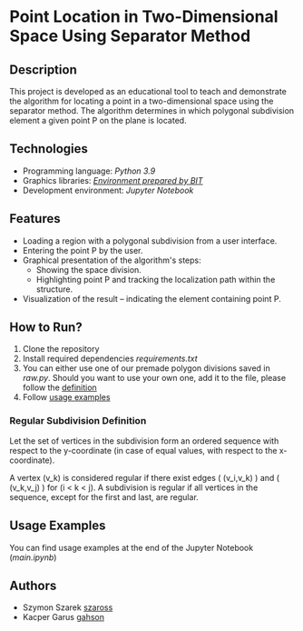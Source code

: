 # Point Location in Two-Dimensional Space Using Separator Method

## Description

This project is developed as an educational tool to teach and demonstrate the algorithm for locating a point in a two-dimensional space using the separator method. The algorithm determines in which polygonal subdivision element a given point P on the plane is located.

## Technologies

- Programming language: *Python 3.9*
- Graphics libraries: *[Environment prepared by BIT](https://github.com/aghbit/Algorytmy-Geometryczne)*
- Development environment: *Jupyter Notebook*

## Features

- Loading a region with a polygonal subdivision from a user interface.
- Entering the point P by the user.
- Graphical presentation of the algorithm's steps:
  - Showing the space division.
  - Highlighting point P and tracking the localization path within the structure.
- Visualization of the result – indicating the element containing point P.

## How to Run?

1. Clone the repository
2. Install required dependencies *requirements.txt*
3. You can either use one of our premade polygon divisions saved in *raw.py*. Should you want to use your own one, add it to the file, please follow the [definition](#regular-subdivision-definition)
4. Follow [usage examples](#usage-examples)

### Regular Subdivision Definition

Let the set of vertices in the subdivision form an ordered sequence with respect to the y-coordinate (in case of equal values, with respect to the x-coordinate).

A vertex \(v_k\) is considered regular if there exist edges \( (v_i,v_k) \) and \( (v_k,v_j) \) for \(i < k < j\). A subdivision is regular if all vertices in the sequence, except for the first and last, are regular.


## Usage Examples

You can find usage examples at the end of the Jupyter Notebook (*main.ipynb*)

## Authors

- Szymon Szarek [szaross](https://github.com/szaross)
- Kacper Garus [gahson](https://github.com/gahson)

